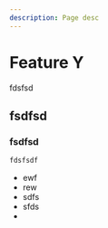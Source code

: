 ```yaml
---
description: Page desc
---
```


# Feature Y

fdsfsd

## fsdfsd

### fsdfsd

```javascript
fdsfsdf
```

* ewf
* rew
* sdfs
* sfds
* 
